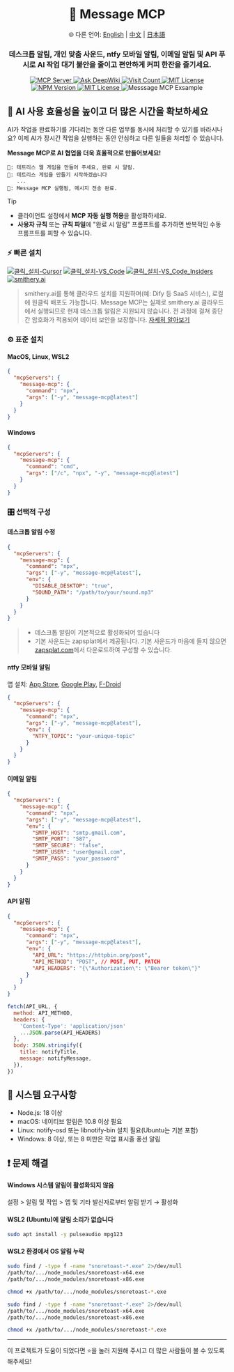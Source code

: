 <div align="center">
  <h1>💬 Message MCP</h1>
  <p>
    🌐 다른 언어:
    <a href="README.md">English</a> |
    <a href="README.zh.md">中文</a> |
    <a href="README.ja.md">日本語</a>
  </p>
  <h3>데스크톱 알림, 개인 맞춤 사운드, ntfy 모바일 알림, 이메일 알림 및 API 푸시로 AI 작업 대기 불안을 줄이고 편안하게 커피 한잔을 즐기세요.</h3>
  <a href="https://modelcontextprotocol.io">
    <img src="https://img.shields.io/badge/MCP-Server-gold?labelColor=wheat&color=limegreen" title="MCP Server"/>
  </a>
  <a href="https://deepwiki.com/gimjin/message-mcp">
    <img src="https://deepwiki.com/badge.svg" alt="Ask DeepWiki">
  </a>
  <a href="https://dash.cloudflare.com">
    <img src="https://message-mcp-werker.kimseongrim.workers.dev/visit-count.svg?v=5" title="Visit Count"/>
  </a>
  <a href="https://github.com/gimjin/message-mcp/blob/main/.github/workflows/ci.yml">
    <img src="https://img.shields.io/github/actions/workflow/status/gimjin/message-mcp/ci.yml" alt="MIT License">
  </a>
  <a href="https://www.npmjs.com/package/message-mcp">
    <img src="https://img.shields.io/npm/v/message-mcp" alt="NPM Version">
  </a>
  <a href="https://github.com/gimjin/message-mcp/blob/main/LICENSE">
    <img src="https://img.shields.io/github/license/gimjin/message-mcp" alt="MIT License">
  </a>
  <img src="https://s2.loli.net/2025/08/01/29msh4TAULFgGkn.webp" alt="Messsage MCP Exsample">
</div>

## 🚀 AI 사용 효율성을 높이고 더 많은 시간을 확보하세요

AI가 작업을 완료하기를 기다리는 동안 다른 업무를 동시에 처리할 수 있기를 바라시나요? 이제 AI가 장시간 작업을 실행하는 동안 안심하고 다른 일들을 처리할 수 있습니다.

**Message MCP로 AI 협업을 더욱 효율적으로 만들어보세요!**

```text
🧑: 테트리스 웹 게임을 만들어 주세요, 완료 시 알림.
🤖: 테트리스 게임을 만들기 시작하겠습니다
   ...
💬: Message MCP 실행됨, 메시지 전송 완료.
```

> [!TIP]
>
> - 클라이언트 설정에서 **MCP 자동 실행 허용**을 활성화하세요.
> - **사용자 규칙** 또는 **규칙 파일**에 "완료 시 알림" 프롬프트를 추가하면 반복적인 수동 프롬프트를 피할 수 있습니다.

### ⚡️ 빠른 설치

[![클릭_설치-Cursor](https://img.shields.io/badge/클릭_설치-Cursor-171717)](https://cursor.com/install-mcp?name=message-mcp&config=eyJjb21tYW5kIjogIm5weCIsImFyZ3MiOiBbIm1lc3NhZ2UtbWNwQGxhdGVzdCJdfQ==) [![클릭_설치-VS_Code](https://img.shields.io/badge/클릭_설치-VS_Code-0098FF)](https://insiders.vscode.dev/redirect?url=vscode:mcp/install?{%22name%22:%22message-mcp%22,%22command%22:%22npx%22,%22args%22:[%22message-mcp@latest%22]}) [![클릭_설치-VS_Code_Insiders](https://img.shields.io/badge/클릭_설치-VS_Code_Insiders-24bfa5)](https://insiders.vscode.dev/redirect?url=vscode-insiders:mcp/install?{%22name%22:%22message-mcp%22,%22command%22:%22npx%22,%22args%22:[%22message-mcp@latest%22]}) [![smithery.ai](https://smithery.ai/badge/@gimjin/message-mcp)](https://smithery.ai/server/@gimjin/message-mcp)

> smithery.ai를 통해 클라우드 설치를 지원하며(예: Dify 등 SaaS 서비스), 로컬에 원클릭 배포도 가능합니다. Message MCP는 실제로 smithery.ai 클라우드에서 실행되므로 현재 데스크톱 알림은 지원되지 않습니다. 전 과정에 걸쳐 종단간 암호화가 적용되어 데이터 보안을 보장합니다. [자세히 알아보기](https://smithery.ai/docs/getting_started/quickstart_connect#one-click-connect-to-smithery-servers)

### ⚙️ 표준 설치

#### MacOS, Linux, WSL2

```json
{
  "mcpServers": {
    "message-mcp": {
      "command": "npx",
      "args": ["-y", "message-mcp@latest"]
    }
  }
}
```

#### Windows

```json
{
  "mcpServers": {
    "message-mcp": {
      "command": "cmd",
      "args": ["/c", "npx", "-y", "message-mcp@latest"]
    }
  }
}
```

### 🎛️ 선택적 구성

#### 데스크톱 알림 수정

```json
{
  "mcpServers": {
    "message-mcp": {
      "command": "npx",
      "args": ["-y", "message-mcp@latest"],
      "env": {
        "DISABLE_DESKTOP": "true",
        "SOUND_PATH": "/path/to/your/sound.mp3"
      }
    }
  }
}
```

> - 데스크톱 알림이 기본적으로 활성화되어 있습니다
> - 기본 사운드는 zapsplat에서 제공됩니다. 기본 사운드가 마음에 들지 않으면 [zapsplat.com](https://zapsplat.com/)에서 다운로드하여 구성할 수 있습니다.

#### ntfy 모바일 알림

앱 설치: [App Store](https://apps.apple.com/us/app/ntfy/id1625396347), [Google Play](https://play.google.com/store/apps/details?id=io.heckel.ntfy), [F-Droid](https://f-droid.org/en/packages/io.heckel.ntfy/)

```json
{
  "mcpServers": {
    "message-mcp": {
      "command": "npx",
      "args": ["-y", "message-mcp@latest"],
      "env": {
        "NTFY_TOPIC": "your-unique-topic"
      }
    }
  }
}
```

#### 이메일 알림

```json
{
  "mcpServers": {
    "message-mcp": {
      "command": "npx",
      "args": ["-y", "message-mcp@latest"],
      "env": {
        "SMTP_HOST": "smtp.gmail.com",
        "SMTP_PORT": "587",
        "SMTP_SECURE": "false",
        "SMTP_USER": "user@gmail.com",
        "SMTP_PASS": "your_password"
      }
    }
  }
}
```

#### API 알림

```json
{
  "mcpServers": {
    "message-mcp": {
      "command": "npx",
      "args": ["-y", "message-mcp@latest"],
      "env": {
        "API_URL": "https://httpbin.org/post",
        "API_METHOD": "POST", // POST, PUT, PATCH
        "API_HEADERS": "{\"Authorization\": \"Bearer token\"}"
      }
    }
  }
}
```

```javascript
fetch(API_URL, {
  method: API_METHOD,
  headers: {
    'Content-Type': 'application/json'
    ...JSON.parse(API_HEADERS)
  },
  body: JSON.stringify({
    title: notifyTitle,
    message: notifyMessage,
  }),
})
```

## 📌 시스템 요구사항

- Node.js: 18 이상
- macOS: 네이티브 알림은 10.8 이상 필요
- Linux: notify-osd 또는 libnotify-bin 설치 필요(Ubuntu는 기본 포함)
- Windows: 8 이상, 또는 8 미만은 작업 표시줄 풍선 알림

## ❗️ 문제 해결

#### Windows 시스템 알림이 활성화되지 않음

설정 > 알림 및 작업 > 앱 및 기타 발신자로부터 알림 받기 → 활성화

#### WSL2 (Ubuntu)에 알림 소리가 없습니다

```bash
sudo apt install -y pulseaudio mpg123
```

#### WSL2 환경에서 OS 알림 누락

```bash
sudo find / -type f -name "snoretoast-*.exe" 2>/dev/null
/path/to/.../node_modules/snoretoast-x64.exe
/path/to/.../node_modules/snoretoast-x86.exe

chmod +x /path/to/.../node_modules/snoretoast-*.exe
```

```bash
sudo find / -type f -name "snoretoast-*.exe" 2>/dev/null
/path/to/.../node_modules/snoretoast-x64.exe
/path/to/.../node_modules/snoretoast-x86.exe

chmod +x /path/to/.../node_modules/snoretoast-*.exe
```

---

이 프로젝트가 도움이 되었다면 ⭐️을 눌러 지원해 주시고 더 많은 사람들이 볼 수 있도록 해주세요!
